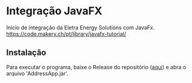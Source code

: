 # Integração JavaFX
Início de integração da Eletra Energy Solutions com JavaFx.
https://code.makery.ch/pt/library/javafx-tutorial/

## Instalação
Para executar o programa, baixe o Release do repositório ([aqui](https://github.com/XxTaro/IntegracaoJavaFX/releases/tag/1.0)) e abra o arquivo 'AddressApp.jar'.
